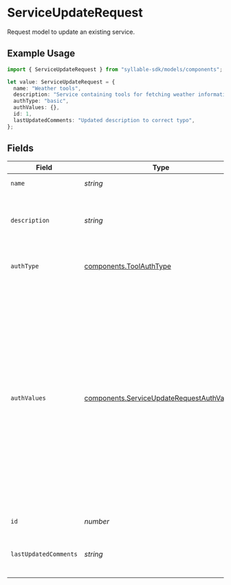 # ServiceUpdateRequest

Request model to update an existing service.

## Example Usage

```typescript
import { ServiceUpdateRequest } from "syllable-sdk/models/components";

let value: ServiceUpdateRequest = {
  name: "Weather tools",
  description: "Service containing tools for fetching weather information",
  authType: "basic",
  authValues: {},
  id: 1,
  lastUpdatedComments: "Updated description to correct typo",
};
```

## Fields

| Field                                                                                                                                                                                                                                                                                                                                                                                            | Type                                                                                                                                                                                                                                                                                                                                                                                             | Required                                                                                                                                                                                                                                                                                                                                                                                         | Description                                                                                                                                                                                                                                                                                                                                                                                      | Example                                                                                                                                                                                                                                                                                                                                                                                          |
| ------------------------------------------------------------------------------------------------------------------------------------------------------------------------------------------------------------------------------------------------------------------------------------------------------------------------------------------------------------------------------------------------ | ------------------------------------------------------------------------------------------------------------------------------------------------------------------------------------------------------------------------------------------------------------------------------------------------------------------------------------------------------------------------------------------------ | ------------------------------------------------------------------------------------------------------------------------------------------------------------------------------------------------------------------------------------------------------------------------------------------------------------------------------------------------------------------------------------------------ | ------------------------------------------------------------------------------------------------------------------------------------------------------------------------------------------------------------------------------------------------------------------------------------------------------------------------------------------------------------------------------------------------ | ------------------------------------------------------------------------------------------------------------------------------------------------------------------------------------------------------------------------------------------------------------------------------------------------------------------------------------------------------------------------------------------------ |
| `name`                                                                                                                                                                                                                                                                                                                                                                                           | *string*                                                                                                                                                                                                                                                                                                                                                                                         | :heavy_check_mark:                                                                                                                                                                                                                                                                                                                                                                               | The name of the service                                                                                                                                                                                                                                                                                                                                                                          | Weather tools                                                                                                                                                                                                                                                                                                                                                                                    |
| `description`                                                                                                                                                                                                                                                                                                                                                                                    | *string*                                                                                                                                                                                                                                                                                                                                                                                         | :heavy_check_mark:                                                                                                                                                                                                                                                                                                                                                                               | The description of the service                                                                                                                                                                                                                                                                                                                                                                   | Service containing tools for fetching weather information                                                                                                                                                                                                                                                                                                                                        |
| `authType`                                                                                                                                                                                                                                                                                                                                                                                       | [components.ToolAuthType](../../models/components/toolauthtype.md)                                                                                                                                                                                                                                                                                                                               | :heavy_minus_sign:                                                                                                                                                                                                                                                                                                                                                                               | The type of authentication to use for the service's tools                                                                                                                                                                                                                                                                                                                                        | basic                                                                                                                                                                                                                                                                                                                                                                                            |
| `authValues`                                                                                                                                                                                                                                                                                                                                                                                     | [components.ServiceUpdateRequestAuthValues](../../models/components/serviceupdaterequestauthvalues.md)                                                                                                                                                                                                                                                                                           | :heavy_minus_sign:                                                                                                                                                                                                                                                                                                                                                                               | The values to use for the authentication. Should contain "username" and "password" keys if auth type is basic, "token" key if auth type is bearer, or arbitrary header keys if auth type is custom_headers. On an update, leave a value for a given key null and the value in the database will not be updated. (If a key is omitted entirely, any existing value for that key will be removed.) | {"username": "my-username", "password": "my-password"}                                                                                                                                                                                                                                                                                                                                           |
| `id`                                                                                                                                                                                                                                                                                                                                                                                             | *number*                                                                                                                                                                                                                                                                                                                                                                                         | :heavy_check_mark:                                                                                                                                                                                                                                                                                                                                                                               | The internal ID of the service                                                                                                                                                                                                                                                                                                                                                                   | 1                                                                                                                                                                                                                                                                                                                                                                                                |
| `lastUpdatedComments`                                                                                                                                                                                                                                                                                                                                                                            | *string*                                                                                                                                                                                                                                                                                                                                                                                         | :heavy_minus_sign:                                                                                                                                                                                                                                                                                                                                                                               | Free text providing comment about what was updated                                                                                                                                                                                                                                                                                                                                               | Updated description to correct typo                                                                                                                                                                                                                                                                                                                                                              |
